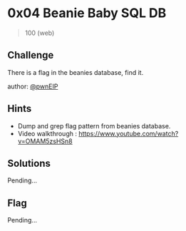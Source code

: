 # 0x04 Beanie Baby SQL DB
> 100 (web)

## Challenge

There is a flag in the beanies database, find it.

author: [@pwnEIP](https://twitter.com/pwnEIP)

## Hints

* Dump and grep flag pattern from beanies database.
* Video walkthrough : https://www.youtube.com/watch?v=OMAM5zsHSn8

## Solutions

Pending...

## Flag

Pending...
